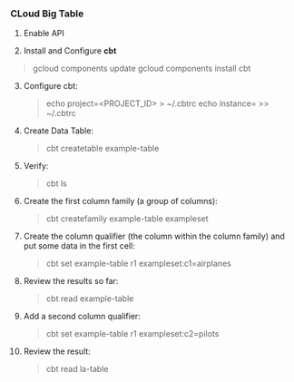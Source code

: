 ### CLoud Big Table

1. Enable API

2. Install and Configure **cbt**

> gcloud components update
> gcloud components install cbt

3. Configure cbt:

   > echo project=<PROJECT_ID> > ~/.cbtrc
   > echo instance=<emample-data-cbt> >> ~/.cbtrc

4. Create Data Table:

   > cbt createtable example-table

5. Verify:

   > cbt ls

6. Create the first column family (a group of columns):

   > cbt createfamily example-table exampleset

7. Create the column qualifier (the column within the column family) and put some data in the first cell:

   > cbt set example-table r1 exampleset:c1=airplanes

8. Review the results so far:

   > cbt read example-table

9. Add a second column qualifier:

   > cbt set example-table r1 exampleset:c2=pilots

10. Review the result:
    > cbt read la-table
